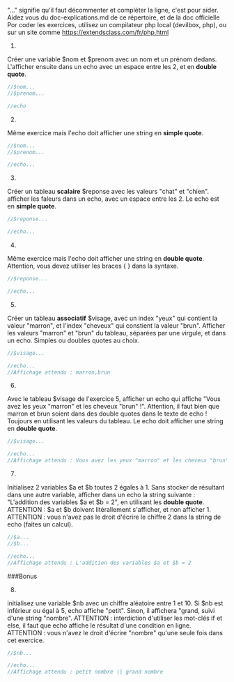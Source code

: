 "..." signifie qu'il faut décommenter et compléter la ligne, c'est pour aider. Aidez vous du doc-explications.md de ce répertoire, et de la doc officielle
Por coder les exercices, utilisez un compilateur php local (devilbox, php), ou sur un site comme https://extendsclass.com/fr/php.html

1)
Créer une variable $nom et $prenom avec un nom et un prénom dedans. L'afficher ensuite dans un echo avec un espace entre les 2, et en **double quote**.
```php
//$nom...
//$prenom...

//echo
```

2)
Même exercice mais l'echo doit afficher une string en **simple quote**.
```php
//$nom...
//$prenom...

//echo...
```

3)
Créer un tableau **scalaire** $reponse avec les valeurs "chat" et "chien".
afficher les faleurs dans un echo, avec un espace entre les 2.
Le echo est en **simple quote**.
```php
//$reponse...

//echo...
```

4)
Même exercice mais l'echo doit afficher une string en **double quote**.
Attention, vous devez utiliser les braces { } dans la syntaxe.
```php
//$reponse...

//echo...
```

5)
Créer un tableau **associatif** $visage, avec un index "yeux" qui contient la valeur "marron", et l'index "cheveux" qui constient la valeur "brun".
Afficher les valeurs "marron" et "brun" du tableau, séparées par une virgule, et dans un echo. Simples ou doubles quotes au choix.
```php
//$visage...

//echo...
//Affichage attendu : marron,brun
```

6)
Avec le tableau $visage de l'exercice 5, afficher un echo qui affiche "Vous avez les yeux "marron" et les cheveux "brun" !". Attention, il faut bien que marron et brun soient dans des double quotes dans le texte de echo !
Toujours en utilisant les valeurs du tableau.
Le echo doit afficher une string en **double quote**.
```php
//$visage...

//echo...
//Affichage attendu : Vous avez les yeux "marron" et les cheveux "brun" !
```

7)
Initialisez 2 variables $a et $b toutes 2 égales à 1.
Sans stocker de résultant dans une autre variable, afficher dans un echo la string suivante :
"L'addition des variables $a et $b = 2", en utilisant les **double quote**.
ATTENTION : $a et $b doivent litérallement s'afficher, et non afficher 1.
ATTENTION : vous n'avez pas le droit d'écrire le chiffre 2 dans la string de echo (faites un calcul).
```php
//$a...
//$b...

//echo...
//Affichage attendu : L'addition des variables $a et $b = 2
```

###Bonus

8)
initialisez une variable $nb avec un chiffre aléatoire entre 1 et 10.
Si $nb est inférieur ou égal à 5, echo affiche "petit". Sinon, il affichera "grand, suivi d'une string "nombre".
ATTENTION : interdiction d'utiliser les mot-clés if et else, il faut que echo affiche le résultat d'une condition en ligne.
ATTENTION : vous n'avez le droit d'écrire "nombre" qu'une seule fois dans cet exercice.
```php
//$nb...

//echo...
//Affichage attendu : petit nombre || grand nombre
```